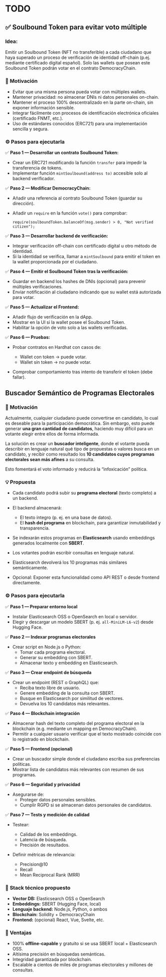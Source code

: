 # TODO

## ✅ Soulbound Token para evitar voto múltiple

### **Idea:**

Emitir un Soulbound Token (NFT no transferible) a cada ciudadano que haya superado un proceso de verificación de identidad off-chain (p.ej. mediante certificado digital español). Solo las wallets que posean este Soulbound Token podrán votar en el contrato DemocracyChain.

### 🎯 **Motivación**

- Evitar que una misma persona pueda votar con múltiples wallets.
- Mantener privacidad: no almacenar DNIs ni datos personales on-chain.
- Mantener el proceso 100% descentralizado en la parte on-chain, sin exponer información sensible.
- Integrar fácilmente con procesos de identificación electrónica oficiales (certificado FNMT, etc.).
- Uso de estándares conocidos (ERC721) para una implementación sencilla y segura.

### ⚙️ **Pasos para ejecutarla**

✅ **Paso 1 — Desarrollar un contrato Soulbound Token:**

- Crear un ERC721 modificando la función `transfer` para impedir la transferencia de tokens.
- Implementar función `mintSoulbound(address to)` accesible solo al backend verificador.

✅ **Paso 2 — Modificar DemocracyChain:**

- Añadir una referencia al contrato Soulbound Token (guardar su dirección).
- Añadir un `require` en la función `vote()` para comprobar:

  ```solidity
  require(soulboundToken.balanceOf(msg.sender) > 0, "Not verified citizen");
  ```

✅ **Paso 3 — Desarrollar backend de verificación:**

- Integrar verificación off-chain con certificado digital u otro método de identidad.
- Si la identidad se verifica, llamar a `mintSoulbound` para emitir el token en la wallet proporcionada por el ciudadano.

✅ **Paso 4 — Emitir el Soulbound Token tras la verificación:**

- Guardar en backend los hashes de DNIs (opcional) para prevenir múltiples verificaciones.
- Enviar notificación al ciudadano indicando que su wallet está autorizada para votar.

✅ **Paso 5 — Actualizar el Frontend:**

- Añadir flujo de verificación en la dApp.
- Mostrar en la UI si la wallet posee el Soulbound Token.
- Habilitar la opción de voto solo a las wallets verificadas.

✅ **Paso 6 — Pruebas:**

- Probar contratos en Hardhat con casos de:
  - Wallet con token → puede votar.
  - Wallet sin token → no puede votar.

- Comprobar comportamiento tras intento de transferir el token (debe fallar).

## Buscador Semántico de Programas Electorales

### 🎯 **Motivación**

Actualmente, cualquier ciudadano puede convertirse en candidato, lo cual es deseable para la participación democrática. Sin embargo, esto puede generar **una gran cantidad de candidatos**, haciendo muy difícil para un votante elegir entre ellos de forma informada.

La solución es crear un **buscador inteligente**, donde el votante pueda describir en lenguaje natural qué tipo de propuestas o valores busca en un candidato, y recibir como resultado los **10 candidatos cuyos programas electorales sean más afines** a su consulta.

Esto fomentará el voto informado y reducirá la “infoxicación” política.

### 💡 **Propuesta**

- Cada candidato podrá subir su **programa electoral** (texto completo) a un backend.
- El backend almacenará:
  - El texto íntegro (p. ej. en una base de datos).
  - El **hash del programa** en blockchain, para garantizar inmutabilidad y transparencia.

- Se indexarán estos programas en **Elasticsearch** usando embeddings generados localmente con **SBERT**.
- Los votantes podrán escribir consultas en lenguaje natural.
- Elasticsearch devolverá los 10 programas más similares semánticamente.
- Opcional: Exponer esta funcionalidad como API REST o desde frontend directamente.

### ⚙️ **Pasos para ejecutarla**

✅ **Paso 1 — Preparar entorno local**

- Instalar Elasticsearch OSS o OpenSearch en local o servidor.
- Elegir y descargar un modelo SBERT (p. ej. `all-MiniLM-L6-v2`) desde Hugging Face.

✅ **Paso 2 — Indexar programas electorales**

- Crear script en Node.js o Python:
  - Tomar cada programa electoral.
  - Generar su embedding con SBERT.
  - Almacenar texto y embedding en Elasticsearch.

✅ **Paso 3 — Crear endpoint de búsqueda**

- Crear un endpoint (REST o GraphQL) que:
  - Reciba texto libre de usuario.
  - Genere embedding de la consulta con SBERT.
  - Busque en Elasticsearch por similitud de vectores.
  - Devuelva los 10 candidatos más relevantes.

✅ **Paso 4 — Blockchain integración**

- Almacenar hash del texto completo del programa electoral en la blockchain (e.g. mediante un mapping en DemocracyChain).
- Permitir a cualquier usuario verificar que el texto mostrado coincide con lo registrado en blockchain.

✅ **Paso 5 — Frontend (opcional)**

- Crear un buscador simple donde el ciudadano escriba sus preferencias políticas.
- Mostrar lista de candidatos más relevantes con resumen de sus programas.

✅ **Paso 6 — Seguridad y privacidad**

- Asegurarse de:
  - Proteger datos personales sensibles.
  - Cumplir RGPD si se almacenan datos personales de candidatos.

✅ **Paso 7 — Tests y medición de calidad**

- Testear:
  - Calidad de los embeddings.
  - Latencia de búsqueda.
  - Precisión de resultados.

- Definir métricas de relevancia:
  - Precision\@10
  - Recall
  - Mean Reciprocal Rank (MRR)

### 🔗 **Stack técnico propuesto**

- **Vector DB:** Elasticsearch OSS o OpenSearch
- **Embeddings:** SBERT (Hugging Face, local)
- **Lenguaje backend:** Node.js, Python, o ambos
- **Blockchain:** Solidity + DemocracyChain
- **Frontend:** (opcional) React, Vue, Svelte, etc.

### 🚀 **Ventajas**

- 100% **offline-capable** y gratuito si se usa SBERT local + Elasticsearch OSS.
- Altísima precisión en búsquedas semánticas.
- Integridad garantizada por blockchain.
- Escalable a cientos de miles de programas electorales y millones de consultas.
